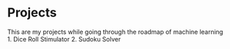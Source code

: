 # Projects

This are my projects while going through the roadmap of machine learning  
    1. Dice Roll Stimulator
    2. Sudoku Solver
